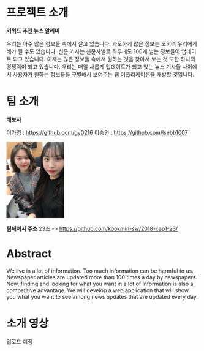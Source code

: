 # 프로젝트 소개

**키워드 추천 뉴스 알리미** 

우리는 아주 많은 정보들 속에서 살고 있습니다. 과도하게 많은 정보는 오히려 우리에게 해가 될 수도 있습니다. 신문 기사는 신문사별로 하루에도 100개 넘는 정보들이 업데이트 되고 있습니다. 이제는 많은 정보들 속에서 원하는 것을 찾아서 보는 것 또한 하나의 경쟁력이 되고 있습니다. 우리는 매일 새롭게 업데이트가 되고 있는 뉴스 기사들 사이에서 사용자가 원하는 정보들을 구별해서 보여주는 웹 어플리케이션을 개발할 것입니다.

# 팀 소개

**해보자**

이가영 : https://github.com/gy0216
이승언 : https://github.com/lsebb1007

<img src="KakaoTalk_20180308_175835557.jpg" width="150" height="200">

**팀페이지 주소** 23조 -> https://github.com/kookmin-sw/2018-cap1-23/

# Abstract

We live in a lot of information. Too much information can be harmful to us. Newspaper articles are updated more than 100 times a day by newspapers. Now, finding and looking for what you want in a lot of information is also a competitive advantage. We will develop a web application that will show you what you want to see among news updates that are updated every day.

# 소개 영상
업로드 예정

